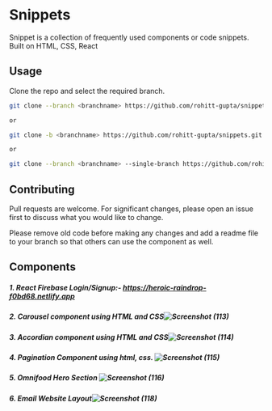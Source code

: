 # Snippets

Snippet is a collection of frequently used components or code snippets.
Built on HTML, CSS, React

## Usage

Clone the repo and select the required branch.
```bash
git clone --branch <branchname> https://github.com/rohitt-gupta/snippets.git

or

git clone -b <branchname> https://github.com/rohitt-gupta/snippets.git

or

git clone --branch <branchname> --single-branch https://github.com/rohitt-gupta/snippets.git

```
## 

## Contributing

Pull requests are welcome. For significant changes, please open an issue first
to discuss what you would like to change.

Please remove old code before making any changes and add a readme file to your branch so that others can use the component as well.


## Components
##### 1. React Firebase Login/Signup:- https://heroic-raindrop-f0bd68.netlify.app
##### 2. Carousel component using HTML and CSS![Screenshot (113)](https://user-images.githubusercontent.com/81370462/227846933-24597b1c-c635-49f7-a3ba-ea2781187156.png)
##### 3. Accordian component using HTML and CSS![Screenshot (114)](https://user-images.githubusercontent.com/81370462/227847063-ed70def3-a85d-4faf-bb89-9a4a0e838d1b.png)
##### 4. Pagination Component using html, css. ![Screenshot (115)](https://user-images.githubusercontent.com/81370462/228004162-05f032e9-b3b0-4464-bc3a-9399a7153515.png)
##### 5. Omnifood Hero Section ![Screenshot (116)](https://user-images.githubusercontent.com/81370462/228145439-b268ac47-6edd-46fa-88e0-919835fcd13a.png)
##### 6. Email Website Layout![Screenshot (118)](https://user-images.githubusercontent.com/81370462/228199087-292b46c0-022d-475a-a1eb-55461ccde007.png)
